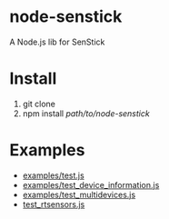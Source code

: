# node-senstick
A Node.js lib for SenStick

# Install
1. git clone 
2. npm install *path/to/node-senstick*

# Examples
- [examples/test.js](https://github.com/ubi-naist/node-senstick/blob/master/examples/test.js)
- [examples/test_device_information.js](https://github.com/ubi-naist/node-senstick/blob/master/examples/test_device_information.js)
- [examples/test_multidevices.js](https://github.com/ubi-naist/node-senstick/blob/master/examples/test_multidevices.js)
- [test_rtsensors.js](https://github.com/ubi-naist/node-senstick/blob/master/examples/test_rtsensors.js)

